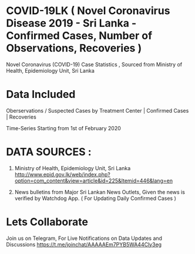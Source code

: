 # COVID-19LK ( Novel Coronavirus Disease 2019 - Sri Lanka - Confirmed Cases, Number of Observations, Recoveries ) 
Novel Coronavirus (COVID-19) Case Statistics , Sourced from Ministry of Health, Epidemiology Unit, Sri Lanka

# Data Included
Oberservations / Suspected Cases by Treatment Center | Confirmed Cases | Recoveries

Time-Series Starting from 1st of February 2020

# DATA SOURCES : 
1. Ministry of Health, Epidemiology Unit, Sri Lanka
http://www.epid.gov.lk/web/index.php?option=com_content&view=article&id=225&Itemid=446&lang=en

2. News bulletins from Major Sri Lankan News Outlets, Given the news is verified by Watchdog App. ( For Updating Daily Confirmed Cases )

# Lets Collaborate 
Join us on Telegram, For Live Notifications on Data Updates and Discussions
https://t.me/joinchat/AAAAAEm7PYB5WA44Cly3eg
